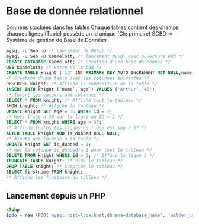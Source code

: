 # Base de donnée relationnel
Données stockées dans les tables
Chaque tables contient des champs
chaques lignes (Tuple) posséde un id unique (Clé primaire)
SGBD => Systéme de gestion de Base de Données

```sql
mysql -u Seb -p /* lancement de MySql */
mysql -u Seb -D Kaamelott; /* lancement MySql avec ouverture Bdd */
CREATE DATABASE Kaamelott; /* Creation d'une base de donnée */
USE kaamelott; /* Entre ds la bdd */
CREATE TABLE knight ('id' INT PRIMARY KEY AUTO_INCREMENT NOT NULL,name VARCHAR(80) NOT NULL,'age' INT NOT NULL, 'birthday' DATE, 'adresse' TEXT);
/* Creation d'une table avec les colonnes suivantes */
DESCRIBE knight; /* Affiche la composition de la table */
INSERT INTO knight (`name`,`age`) VALUES ('Arthur','40');
/* Insert les valeurs aux colonnes */
SELECT * FROM knight; /* Affiche tout le tableau */
SHOW knight; /* Affiche le tableau */
UPDATE knight SET age = 36 WHERE id = 2;
/* Mets l'age a 36 sur la ligne ou ID = 2 */
SELECT * FROM knight WHERE age > 37;
/* Affiche toutes les lignes ou l'age est sup a 37 */
ALTER TABLE knight ADD is_dubbed BOOL NULL;
/* Ajoute une colonne a la table */
UPDATE knight SET is_dubbed = 1;
/* met la colonne is_dubbed a 1 pour tout le tableau */
DELETE FROM knight WHERE id = 3; /* Efface la ligne 3 */
TRUNCATE TABLE knight; /* Vide le tableau */ 
DROP TABLE knight; /* Supprime le tableau */
SELECT firstname FROM knight; 
/* Affiche les firstname du tableau */ 
```

## Lancement depuis un PHP
```php
<?php
$pdo = new \PDO('mysql:host=localhost;dbname=database_name', 'wilder_username', 'wilder_password');
```

